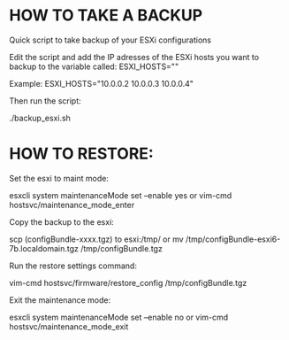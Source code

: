 # HOW TO TAKE A BACKUP

Quick script to take backup of your ESXi configurations

Edit the script and add the IP adresses of the ESXi hosts you want to backup to the variable called: 
ESXI_HOSTS=""

Example: ESXI_HOSTS="10.0.0.2 10.0.0.3 10.0.0.4"

Then run the script: 

./backup_esxi.sh

# HOW TO RESTORE:

Set the esxi to maint mode: 

esxcli system maintenanceMode set –enable yes
 or
vim-cmd hostsvc/maintenance_mode_enter

Copy the backup to the esxi: 

scp (configBundle-xxxx.tgz) to esxi:/tmp/
or
mv /tmp/configBundle-esxi6-7b.localdomain.tgz /tmp/configBundle.tgz

Run the restore settings command:

vim-cmd hostsvc/firmware/restore_config /tmp/configBundle.tgz

Exit the maintenance mode:

esxcli system maintenanceMode set –enable no
or
vim-cmd hostsvc/maintenance_mode_exit

